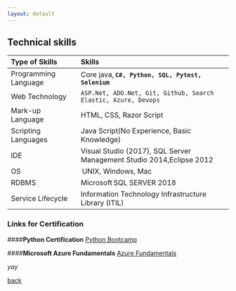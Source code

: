 ```yaml
---
layout: default
---
```


## Technical skills

| Type of Skills        | Skills          |
|:-------------|:------------------|
|Programming Language  |Core java, **`C#, Python, SQL, Pytest, Selenium`**|
|Web Technology |`ASP.Net, ADO.Net, Git, Github, Search Elastic, Azure, Devops`|
|Mark-up Language|HTML, CSS, Razor Script|  
|Scripting Languages   |Java Script(No Experience, Basic Knowledge)  |
|IDE  |Visual Studio (2017), SQL Server Management Studio 2014,Eclipse 2012 | 
|OS| UNIX, Windows, Mac|
|RDBMS  |Microsoft SQL SERVER 2018 | 
|Service Lifecycle |Information Technology Infrastructure Library (ITIL)| 

### Links for Certification
####**Python Certification**
[Python Bootcamp](./assets/img/Python_Certificat.jpg)

####**Microsoft Azure Fundamentals**
[Azure Fundamentals](./pdf/Microsoft_Certified_Professional_Certificate_0.pdf)


_yay_

[back](./)
